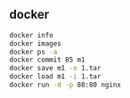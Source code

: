 ## docker

```bash
docker info
docker images
docker ps -a
docker commit 85 m1
docker save m1 -o 1.tar
docker load m1 -i 1.tar
docker run -d -p 80:80 nginx
```

#